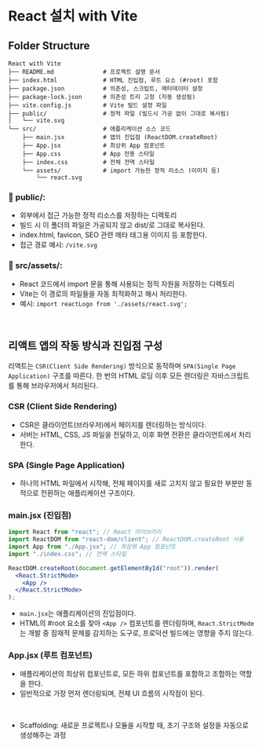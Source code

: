 # React 설치 with Vite

## Folder Structure

```plaintext
React with Vite
├── README.md              # 프로젝트 설명 문서
├── index.html             # HTML 진입점, 루트 요소 (#root) 포함
├── package.json           # 의존성, 스크립트, 메타데이터 설정
├── package-lock.json      # 의존성 트리 고정 (자동 생성됨)
├── vite.config.js         # Vite 빌드 설정 파일
├── public/                # 정적 파일 (빌드시 가공 없이 그대로 복사됨)
│   └── vite.svg
└── src/                   # 애플리케이션 소스 코드
    ├── main.jsx           # 앱의 진입점 (ReactDOM.createRoot)
    ├── App.jsx            # 최상위 App 컴포넌트
    ├── App.css            # App 전용 스타일
    ├── index.css          # 전체 전역 스타일
    └── assets/            # import 가능한 정적 리소스 (이미지 등)
        └── react.svg
```

### 📂 public/:

- 외부에서 접근 가능한 정적 리소스를 저장하는 디렉토리
- 빌드 시 이 폴더의 파일은 가공되지 않고 dist/로 그대로 복사된다.
- index.html, favicon, SEO 관련 메타 태그용 이미지 등 포함한다.
- 접근 경로 예시: `/vite.svg`

### 📂 src/assets/:

- React 코드에서 import 문을 통해 사용되는 정적 자원을 저장하는 디렉토리
- Vite는 이 경로의 파일들을 자동 최적화하고 해시 처리한다.
- 예시: `import reactLogo from './assets/react.svg';`

<br>

## 리액트 앱의 작동 방식과 진입점 구성

리액트는 `CSR(Client Side Rendering)` 방식으로 동작하며 `SPA(Single Page Application)` 구조를 따른다. 한 번의 HTML 로딩 이후 모든 렌더링은 자바스크립트를 통해 브라우저에서 처리된다.

### CSR (Client Side Rendering)

- CSR은 클라이언트(브라우저)에서 페이지를 렌더링하는 방식이다.
- 서버는 HTML, CSS, JS 파일을 전달하고, 이후 화면 전환은 클라이언트에서 처리한다.

### SPA (Single Page Application)

- 하나의 HTML 파일에서 시작해, 전체 페이지를 새로 고치지 않고 필요한 부분만 동적으로 전환하는 애플리케이션 구조이다.

### main.jsx (진입점)

```jsx
import React from "react"; // React 라이브러리
import ReactDOM from "react-dom/client"; // ReactDOM.createRoot 사용
import App from "./App.jsx"; // 최상위 App 컴포넌트
import "./index.css"; // 전역 스타일

ReactDOM.createRoot(document.getElementById("root")).render(
  <React.StrictMode>
    <App />
  </React.StrictMode>
);
```

- `main.jsx`는 애플리케이션의 진입점이다.
- HTML의 #root 요소를 찾아 `<App />` 컴포넌트를 렌더링하며,
  `React.StrictMode`는 개발 중 잠재적 문제를 감지하는 도구로, 프로덕션 빌드에는 영향을 주지 않는다.

### App.jsx (루트 컴포넌트)

- 애플리케이션의 최상위 컴포넌트로, 모든 하위 컴포넌트를 포함하고 조합하는 역할을 한다.
- 일반적으로 가장 먼저 렌더링되며, 전체 UI 흐름의 시작점이 된다.

<br>

- Scaffolding: 새로운 프로젝트나 모듈을 시작할 때, 초기 구조와 설정을 자동으로 생성해주는 과정

